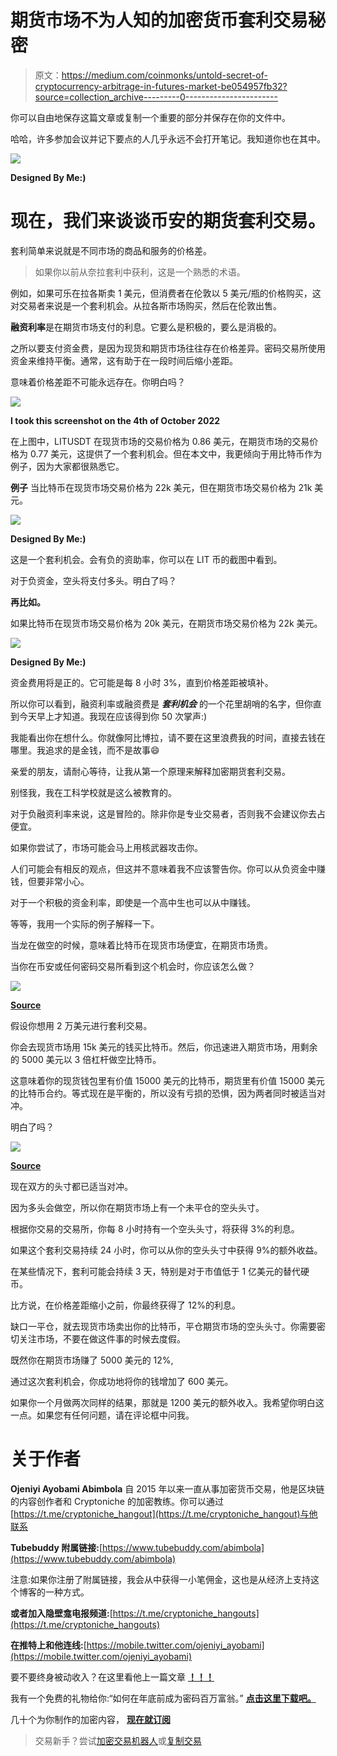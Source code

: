 # 期货市场不为人知的加密货币套利交易秘密

> 原文：<https://medium.com/coinmonks/untold-secret-of-cryptocurrency-arbitrage-in-futures-market-be054957fb32?source=collection_archive---------0----------------------->

你可以自由地保存这篇文章或复制一个重要的部分并保存在你的文件中。

哈哈，许多参加会议并记下要点的人几乎永远不会打开笔记。我知道你也在其中。

![](img/8f234993e70275a41139b917e9c47faf.png)

**Designed By Me:)**

# 现在，我们来谈谈币安的期货套利交易。

套利简单来说就是不同市场的商品和服务的价格差。

> 如果你以前从奈拉套利中获利，这是一个熟悉的术语。

例如，如果可乐在拉各斯卖 1 美元，但消费者在伦敦以 5 美元/瓶的价格购买，这对交易者来说是一个套利机会。从拉各斯市场购买，然后在伦敦出售。

**融资利率**是在期货市场支付的利息。它要么是积极的，要么是消极的。

之所以要支付资金费，是因为现货和期货市场往往存在价格差异。密码交易所使用资金来维持平衡。通常，这有助于在一段时间后缩小差距。

意味着价格差距不可能永远存在。你明白吗？

![](img/3362dae45499441b800774cdd86a82ad.png)

**I took this screenshot on the 4th of October 2022**

在上图中，LITUSDT 在现货市场的交易价格为 0.86 美元，在期货市场的交易价格为 0.77 美元，这提供了一个套利机会。但在本文中，我更倾向于用比特币作为例子，因为大家都很熟悉它。

**例子**
当比特币在现货市场交易价格为 22k 美元，但在期货市场交易价格为 21k 美元。

![](img/f69cec1b32508f46c6c331d4204ba7e3.png)

**Designed By Me:)**

这是一个套利机会。会有负的资助率，你可以在 LIT 币的截图中看到。

对于负资金，空头将支付多头。明白了吗？

**再比如。**

如果比特币在现货市场交易价格为 20k 美元，在期货市场交易价格为 22k 美元。

![](img/8d4a7f2f00f2ed40634c2b46db5c2652.png)

**Designed By Me:)**

资金费用将是正的。它可能是每 8 小时 3%，直到价格差距被填补。

所以你可以看到，融资利率或融资费是 ***套利机会*** 的一个花里胡哨的名字，但你直到今天早上才知道。我现在应该得到你 50 次掌声:)

我能看出你在想什么。你就像阿比博拉，请不要在这里浪费我的时间，直接去钱在哪里。我追求的是金钱，而不是故事😄

亲爱的朋友，请耐心等待，让我从第一个原理来解释加密期货套利交易。

别怪我，我在工科学校就是这么被教育的。

对于负融资利率来说，这是冒险的。除非你是专业交易者，否则我不会建议你去占便宜。

如果你尝试了，市场可能会马上用核武器攻击你。

人们可能会有相反的观点，但这并不意味着我不应该警告你。你可以从负资金中赚钱，但要非常小心。

对于一个积极的资金利率，即使是一个高中生也可以从中赚钱。

等等，我用一个实际的例子解释一下。

当龙在做空的时候，意味着比特币在现货市场便宜，在期货市场贵。

当你在币安或任何密码交易所看到这个机会时，你应该怎么做？

![](img/94c6fa2d11798d1b03b2a44d7ed097dd.png)

[**Source**](https://tenor.com/search/opportunity-gifs)

假设你想用 2 万美元进行套利交易。

你会去现货市场用 15k 美元的钱买比特币。然后，你迅速进入期货市场，用剩余的 5000 美元以 3 倍杠杆做空比特币。

这意味着你的现货钱包里有价值 15000 美元的比特币，期货里有价值 15000 美元的比特币合约。等式现在是平衡的，所以没有亏损的恐惧，因为两者同时被适当对冲。

明白了吗？

![](img/f6872f918c99215161d7d61a4f687abe.png)

[**Source**](https://www.thestreet.com/investing/funds/mutual-funds/what-is-a-balanced-fund)

现在双方的头寸都已适当对冲。

因为多头会做空，所以你在期货市场上有一个未平仓的空头头寸。

根据你交易的交易所，你每 8 小时持有一个空头头寸，将获得 3%的利息。

如果这个套利交易持续 24 小时，你可以从你的空头头寸中获得 9%的额外收益。

在某些情况下，套利可能会持续 3 天，特别是对于市值低于 1 亿美元的替代硬币。

比方说，在价格差距缩小之前，你最终获得了 12%的利息。

缺口一平仓，就去现货市场卖出你的比特币，平仓期货市场的空头头寸。你需要密切关注市场，不要在做这件事的时候去度假。

既然你在期货市场赚了 5000 美元的 12%,

通过这次套利机会，你成功地将你的钱增加了 600 美元。

如果你一个月做两次同样的结果，那就是 1200 美元的额外收入。我希望你明白这一点。如果您有任何问题，请在评论框中问我。

# 关于作者

**Ojeniyi Ayobami Abimbola** 自 2015 年以来一直从事加密货币交易，他是区块链的内容创作者和 Cryptoniche 的加密教练。你可以通过[https://t.me/cryptoniche_hangout](https://t.me/cryptoniche_hangout)与他联系

**Tubebuddy 附属链接:**[https://www.tubebuddy.com/abimbola](https://www.tubebuddy.com/abimbola)

注意:如果你注册了附属链接，我会从中获得一小笔佣金，这也是从经济上支持这个博客的一种方式。

**或者加入隐壁龛电报频道:**[https://t.me/cryptoniche_hangouts](https://t.me/cryptoniche_hangouts)

**在推特上和他连线:**[https://mobile.twitter.com/ojeniyi_ayobami](https://mobile.twitter.com/ojeniyi_ayobami)

要不要终身被动收入？在这里看他上一篇文章 [**！！！**](https://contentking.medium.com/this-undoubtly-the-best-way-to-earn-passive-income-through-cryptocurrency-7ce547cedbe)

我有一个免费的礼物给你:“如何在年底前成为密码百万富翁。” [**点击这里下载吧。**](https://ojeniyiayobami.crd.co/)

几十个为你制作的加密内容， [**现在就订阅**](https://www.youtube.com/c/CryptoNiche/videos)

> 交易新手？尝试[加密交易机器人](/coinmonks/crypto-trading-bot-c2ffce8acb2a)或[复制交易](/coinmonks/top-10-crypto-copy-trading-platforms-for-beginners-d0c37c7d698c)